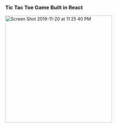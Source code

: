### Tic Tac Toe Game Built in React


<img width="343" alt="Screen Shot 2019-11-20 at 11 25 40 PM" src="https://user-images.githubusercontent.com/44908424/69307571-a5351f00-0bf0-11ea-874a-bac99c247944.png">
